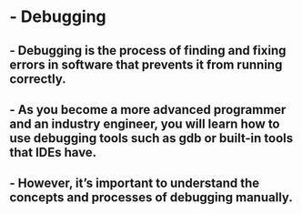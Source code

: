 # - Debugging
## - Debugging is the process of finding and fixing errors in software that prevents it from running correctly.
## - As you become a more advanced programmer and an industry engineer, you will learn how to use debugging tools such as gdb or built-in tools that IDEs have.
## - However, it’s important to understand the concepts and processes of debugging manually.
